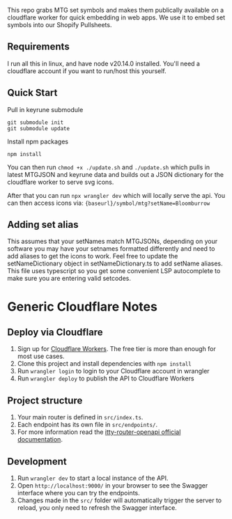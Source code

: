 This repo grabs MTG set symbols and makes them publically available on a cloudflare worker for quick embedding in web apps. We use it to embed set symbols into our Shopify Pullsheets.
## Requirements
I run all this in linux, and have node v20.14.0 installed. You'll need a cloudflare account if you want to run/host this yourself.
## Quick Start
Pull in keyrune submodule
```
git submodule init 
git submodule update
```

Install npm packages
```
npm install
```

You can then run `chmod +x ./update.sh` and `./update.sh` which pulls in latest MTGJSON and keyrune data and builds out a JSON dictionary for the cloudflare worker to serve svg icons.

After that you can run `npx wrangler dev` which will locally serve the api. You can then access icons via:
`{baseurl}/symbol/mtg?setName=Bloomburrow`

## Adding set alias
This assumes that your setNames match MTGJSONs, depending on your software you may have your setnames formatted differently and need to add aliases to get the icons to work. Feel free to update the setNameDictionary object in setNameDictionary.ts to add setName aliases. This file uses typescript so you get some convenient LSP autocomplete to make sure you are entering valid setcodes.


# Generic Cloudflare Notes
## Deploy via Cloudflare

1. Sign up for [Cloudflare Workers](https://workers.dev). The free tier is more than enough for most use cases.
2. Clone this project and install dependencies with `npm install`
3. Run `wrangler login` to login to your Cloudflare account in wrangler
4. Run `wrangler deploy` to publish the API to Cloudflare Workers

## Project structure

1. Your main router is defined in `src/index.ts`.
2. Each endpoint has its own file in `src/endpoints/`.
3. For more information read the [itty-router-openapi official documentation](https://cloudflare.github.io/itty-router-openapi/).

## Development

1. Run `wrangler dev` to start a local instance of the API.
2. Open `http://localhost:9000/` in your browser to see the Swagger interface where you can try the endpoints.
3. Changes made in the `src/` folder will automatically trigger the server to reload, you only need to refresh the Swagger interface.
